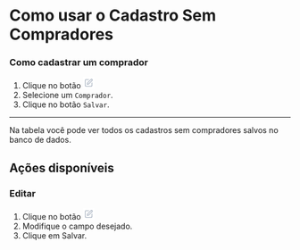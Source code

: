 # Como usar o Cadastro Sem Compradores

### Como cadastrar um comprador
1. Clique no botão ![Editar](../../../static/img/editIcon.png)
2. Selecione um `Comprador`.
3. Clique no botão `Salvar`.

---

Na tabela você pode ver todos os cadastros sem compradores salvos no banco de dados.

## Ações disponíveis

### Editar
1. Clique no botão ![Editar](../../../static/img/editIcon.png)
2. Modifique o campo desejado.
3. Clique em Salvar.